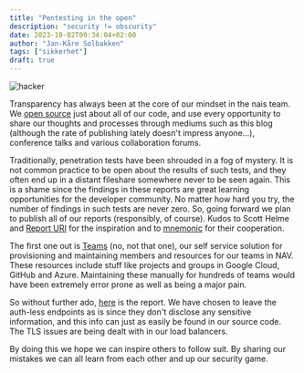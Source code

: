 ```yaml
---
title: "Pentesting in the open"
description: "security != obscurity"
date: 2023-10-02T09:34:04+02:00
author: "Jan-Kåre Solbakken"
tags: ["sikkerhet"]
draft: true
---
```


![hacker](/blog/images/hacker.jpg) 

Transparency has always been at the core of our mindset in the nais team. 
We [open source](https://github.com/nais) just about all of our code, and use every opportunity to share our thoughts and processes through mediums such as this blog (although the rate of publishing lately doesn't impress anyone...), conference talks and various collaboration forums. 

Traditionally, penetration tests have been shrouded in a fog of mystery. 
It is not common practice to be open about the results of such tests, and they often end up in a distant fileshare somewhere never to be seen again. 
This is a shame since the findings in these reports are great learning opportunities for the developer community.
No matter how hard you try, the number of findings in such tests are never zero. 
So, going forward we plan to publish all of our reports (responsibly, of course). 
Kudos to Scott Helme and [Report URI](https://scotthelme.co.uk/report-uri-penetration-test-2022/) for the inspiration and to [mnemonic](https://www.mnemonic.io/) for their cooperation.

The first one out is [Teams](https://github.com/nais/teams-backend) (no, not that one), our self service solution for provisioning and maintaining members and resources for our teams in NAV. 
These resources include stuff like projects and groups in Google Cloud, GitHub and Azure. 
Maintaining these manually for hundreds of teams would have been extremely error prone as well as being a major pain. 

So without further ado, [here](https://nais.io) is the report. 
We have chosen to leave the auth-less endpoints as is since they don't disclose any sensitive information, and this info can just as easily be found in our source code. 
The TLS issues are being dealt with in our load balancers. 

By doing this we hope we can inspire others to follow suit. 
By sharing our mistakes we can all learn from each other and up our security game.